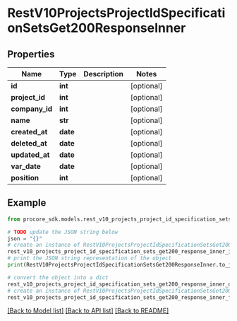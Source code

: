 # RestV10ProjectsProjectIdSpecificationSetsGet200ResponseInner


## Properties

Name | Type | Description | Notes
------------ | ------------- | ------------- | -------------
**id** | **int** |  | [optional] 
**project_id** | **int** |  | [optional] 
**company_id** | **int** |  | [optional] 
**name** | **str** |  | [optional] 
**created_at** | **date** |  | [optional] 
**deleted_at** | **date** |  | [optional] 
**updated_at** | **date** |  | [optional] 
**var_date** | **date** |  | [optional] 
**position** | **int** |  | [optional] 

## Example

```python
from procore_sdk.models.rest_v10_projects_project_id_specification_sets_get200_response_inner import RestV10ProjectsProjectIdSpecificationSetsGet200ResponseInner

# TODO update the JSON string below
json = "{}"
# create an instance of RestV10ProjectsProjectIdSpecificationSetsGet200ResponseInner from a JSON string
rest_v10_projects_project_id_specification_sets_get200_response_inner_instance = RestV10ProjectsProjectIdSpecificationSetsGet200ResponseInner.from_json(json)
# print the JSON string representation of the object
print(RestV10ProjectsProjectIdSpecificationSetsGet200ResponseInner.to_json())

# convert the object into a dict
rest_v10_projects_project_id_specification_sets_get200_response_inner_dict = rest_v10_projects_project_id_specification_sets_get200_response_inner_instance.to_dict()
# create an instance of RestV10ProjectsProjectIdSpecificationSetsGet200ResponseInner from a dict
rest_v10_projects_project_id_specification_sets_get200_response_inner_from_dict = RestV10ProjectsProjectIdSpecificationSetsGet200ResponseInner.from_dict(rest_v10_projects_project_id_specification_sets_get200_response_inner_dict)
```
[[Back to Model list]](../README.md#documentation-for-models) [[Back to API list]](../README.md#documentation-for-api-endpoints) [[Back to README]](../README.md)


